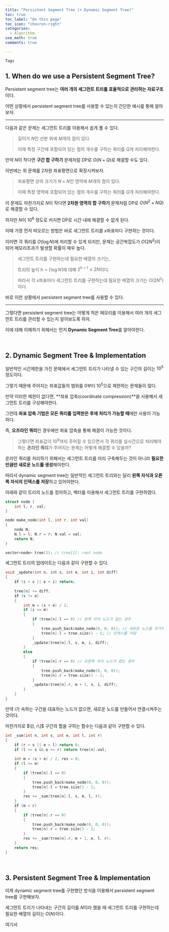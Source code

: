 ```yaml
---
title: "Persistent Segment Tree (+ Dynamic Segment Tree)"
toc: true
toc_label: "On this page"
toc_icon: "chevron-right"
categories:
  - Algorithm
use_math: true
comments: true

---
```


`Tags` 

## 1. When do we use a Persistent Segment Tree?

Persistent segment tree는 **여러 개의 세그먼트 트리를 효율적으로 관리하는 자료구조**이다.

어떤 상황에서 persistent segment tree를 사용할 수 있는지 간단한 예시를 통해 알아보자.

---

다음과 같은 문제는 세그먼트 트리를 이용해서 쉽게 풀 수 있다.

> 길이가 $N$인 선분 위에 $M$개의 점이 있다.
> 
> 이때 특정 구간에 포함되어 있는 점의 개수를 구하는 쿼리를 $Q$개 처리해야한다.

만약 $N$이 작다면 **구간 합 구하기** 문제처럼 DP로 $O(N + Q)$로 해결할 수도 있다.

이번에는 위 문제를 2차원 좌표평면으로 확장시켜보자.

> 좌표평면 상의 크기가 $N \times N$인 영역에 $M$개의 점이 있다.
> 
> 이때 특정 영역에 포함되어 있는 점의 개수를 구하는 쿼리를 $Q$개 처리해야한다.

이 문제도 마찬가지로 $N$이 작다면 **2차원 영역의 합 구하기** 문제처럼 DP로 $O(N^2 + NQ)$로 해결할 수 있다.

하지만 $N$이 $10^6$ 정도로 커지면 DP로 시간 내에 해결할 수 없게 된다.

이때 가장 먼저 떠오르는 방법은 바로 세그먼트 트리를 $x$좌표마다 구현하는 것이다.

이러면 각 쿼리를 $O(\log N)$에 처리할 수 있게 되지만, 문제는 공간복잡도가 $O(2N^2)$이 되어 메모리초과가 발생할 확률이 매우 높다.

> 세그먼트 트리를 구현하는데 필요한 배열의 크기는,
> 
> 트리의 높이 $h = \lceil \log N \rceil$에 대해 $2^{h + 1} \leq 2N$이다.
> 
> 따라서 각 $x$좌표마다 세그먼트 트리를 구현하는데 필요한 배열의 크기는 $O(2N^2)$이다.

바로 이런 상황에서 persistent segment tree를 사용할 수 있다.

---

그렇다면 persistent segment tree는 어떻게 적은 메모리를 이용해서 여러 개의 세그먼트 트리를 관리할 수 있는지 알아보도록 하자.

이에 대해 이해하기 위해서는 먼저 **Dynamic Segment Tree**를 알아야한다.

<br/>

## 2. Dynamic Segment Tree & Implementation

일반적인 시간제한을 가진 문제에서 세그먼트 트리가 나타낼 수 있는 구간의 길이는 $10^5$ 정도이다.

그렇기 때문에 주어지는 좌표값들의 범위를 $0$부터 $10^5$으로 제한하는 문제들이 많다.

만약 이러한 제한이 없다면, **좌표 압축(coordinate compression)**을 사용해서 세그먼트 트리를 구성해야한다.

그런데 **좌표 압축 기법은 모든 쿼리를 입력받은 후에 처리가 가능할 때**에만 사용이 가능하다.

즉, **오프라인 쿼리**인 경우에만 좌표 압축을 통해 해결이 가능한 것이다.

> 그렇다면 좌표값이 $10^9$까지 주어질 수 있으면서 각 쿼리를 실시간으로 처리해야하는 **온라인 쿼리**가 주어지는 문제는 어떻게 해결할 수 있을까?

온라인 쿼리를 처리하기 위해서는 세그먼트 트리를 미리 구축해두는 것이 아니라 **필요한 만큼만 새로운 노드를 생성**해야한다.

따라서 dynamic segment tree는 일반적인 세그먼트 트리와는 달리 **왼쪽 자식과 오른쪽 자식의 인덱스를 저장**하고 있어야한다.

아래와 같이 트리의 노드를 정의하고, 벡터를 이용해서 세그먼트 트리를 구현하였다.

```cpp
struct node {
    int l, r, val;
}

node make_node(int l, int r, int val)
{
    node N;
    N.l = l; N.r = r; N.val = val;
    return N;
}

vector<node> tree(2); // tree[1]: root node
```

세그먼트 트리의 업데이트는 다음과 같이 구현할 수 있다.

```cpp
void _update(int n, int s, int e, int i, int diff)
{
    if (i < s || e < i) return;
    
    tree[n] += diff;
    if (s != e)
    {
        int m = (s + e) / 2;
        if (i <= m)
        {
            if (tree[n].l == 0) // 왼쪽 자식 노드가 없는 경우
            {
                tree.push_back(make_node(0, 0, 0)); // 새로운 노드를 추가하고,
                tree[n].l = tree.size() - 1; // 인덱스를 저장
            }
            _update(tree[n].l, s, m, i, diff);
        }
        else
        {
            if (tree[n].r == 0) // 오른쪽 자식 노드가 없는 경우
            {
                tree.push_back(make_node(0, 0, 0));
                tree[n].r = tree.size() - 1;
            }
            _update(tree[n].r, m + 1, s, i, diff);
        }
    }
}
```

만약 $i$가 속하는 구간을 대표하는 노드가 없으면, 새로운 노드를 만들어서 연결시켜주는 것이다.

마찬가지로 $\[l, r\]$ 구간의 합을 구하는 함수는 다음과 같이 구현할 수 있다.

```cpp
int _sum(int n, int s, int e, int l, int r)
{
    if (r < s || e < l) return 0;
    if (l <= s && e <= r) return tree[n].val;
    
    int m = (s + e) / 2, res = 0;
    if (l <= m)
    {
        if (tree[n].l == 0)
        {
            tree.push_back(make_node(0, 0, 0));
            tree[n].l = tree.size() - 1;
        }
        res += _sum(tree[n].l, s, m, l, r);
    }
    if (m < r)
    {
        if (tree[n].r == 0)
        {
            tree.push_back(make_node(0, 0, 0));
            tree[n].r = tree.size() - 1;
        }
        res += _sum(tree[n].r, m + 1, e, l, r);
    }
    return res;
}
```

<br/>

## 3. Persistent Segment Tree & Implementation

이제 dynamic segment tree를 구현했던 방식을 이용해서 persistent segment tree를 구현해보자.

세그먼트 트리가 나타내는 구간의 길이를 $N$이라 했을 때 세그먼트 트리를 구현하는데 필요한 배열의 길이는 $O(N)$이다.

여기서 



